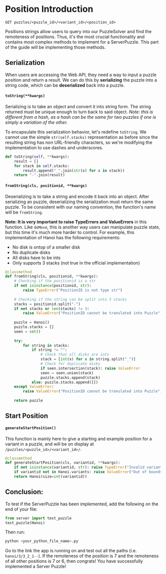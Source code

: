 # Position Introduction

```
GET puzzles/<puzzle_id>/<variant_id>/<position_id>
```
Positions strings allow users to query into our PuzzleSolver and find the remoteness of positions. Thus, it's the most crucial functionality and contains most complex methods to implement for a ServerPuzzle. This part of the guide will be implementing those methods.

## Serialization
When users are accessing the Web API, they need a way to input a puzzle position and return a result. We can do this by **serializing** the puzzle into a string code, which can be **deserialized** back into a puzzle.

#### **`toString(**kwargs)`**

Serializing is to take an object and convert it into string form. The string returned must be unique enough to turn back to said object. *Note: this is different from a hash, as a hash can be the same for two puzzles if one is simply a variation of the other.*

To encapsulate this serialization behavior, let's redefine `toString`. We cannot use the simple `str(self.stacks)` representation as before since the resulting string has non URL-friendly characters, so we're modifying the implementation to use dashes and underscores.
```python
def toString(self, **kwargs):
    result = []
    for stack in self.stacks:
        result.append("_".join(str(x) for x in stack))
    return "-".join(result)
```

#### **`fromString(cls, positionid, **kwargs)`**

Deserializing is to take a string and encode it back into an object. After serializing an puzzle, deserializing the serialization must return the same puzzle. To be consistent with our naming convention, the function's name will be `fromString`. 

**Note: It is very important to raise TypeErrors and ValueErrors** in this function. Like `doMove`, this is another way users can manipulate puzzle state, but this time it's much more harder to control. For example, this implementation of Hanoi has the following requirements:
- No disk is ontop of a smaller disk
- No duplicate disks
- All disks have to be ints
- Only supports 3 stacks (not true in the official implementation)

```python
@classmethod
def fromString(cls, positionid, **kwargs):
    # Checking if the positionid is a str
    if not isinstance(positionid, str):
        raise TypeError("PositionID is not type str")
    
    # Checking if the string can be split into 3 stacks
    stacks = positionid.split("-")
    if not stacks or len(stacks) != 3:
        raise ValueError("PositionID cannot be translated into Puzzle")
    
    puzzle = Hanoi()
    puzzle.stacks = []
    seen = set()
    
    try:        
        for string in stacks:
            if string != "":
                # Check that all disks are ints
                stack = [int(x) for x in string.split("_")]
                # Check for duplicate disks
                if seen.intersection(stack): raise ValueError
                seen = seen.union(stack)                
                puzzle.stacks.append(stack)
            else: puzzle.stacks.append([])        
    except ValueError:
        raise ValueError("PositionID cannot be translated into Puzzle")
 
    return puzzle   
```

## Start Position
#### **`generateStartPosition()`**

This function is mainly here to give a starting and example position for a variant in a puzzle, and will be on display at `/puzzles/<puzzle_id>/<variant_id>/`.
```python
@classmethod
def generateStartPosition(cls, variantid, **kwargs):
    if not isinstance(variantid, str): raise TypeError("Invalid variantid")
    if variantid not in Hanoi.variants: raise ValueError("Out of bounds variantid")
    return Hanoi(size=int(variantid))
```

## Conclusion:
To test if the ServerPuzzle has been implemented, add the following on the end of your file:
```python
from server import test_puzzle
test_puzzle(Hanoi)
```
Then run:
```bash
python <your_python_file_name>.py
```
Go to the link the app is running on and test out all the paths (i.e. `hanoi/3/3_2_1--`). If the remoteness of the position is 7 and the remoteness of all other positions is 7 or 6, then congrats! You have successfully implemented a Server Puzzle! 
